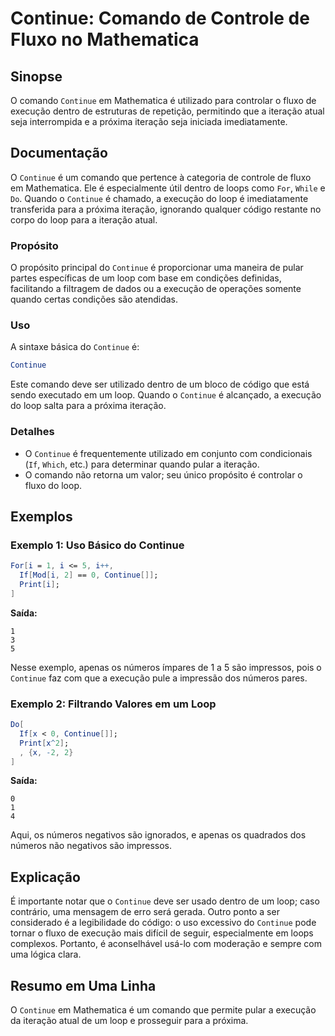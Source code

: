 <!--
Meta Description: # Continue: Comando de Controle de Fluxo no Mathematica ## Sinopse O comando `Continue` em Mathematica é utilizado para controlar o fluxo de execução ...
Meta Keywords: continue, loop, mathematica, execução, iteração
-->

# Continue: Comando de Controle de Fluxo no Mathematica

## Sinopse
O comando `Continue` em Mathematica é utilizado para controlar o fluxo de execução dentro de estruturas de repetição, permitindo que a iteração atual seja interrompida e a próxima iteração seja iniciada imediatamente.

## Documentação
O `Continue` é um comando que pertence à categoria de controle de fluxo em Mathematica. Ele é especialmente útil dentro de loops como `For`, `While` e `Do`. Quando o `Continue` é chamado, a execução do loop é imediatamente transferida para a próxima iteração, ignorando qualquer código restante no corpo do loop para a iteração atual.

### Propósito
O propósito principal do `Continue` é proporcionar uma maneira de pular partes específicas de um loop com base em condições definidas, facilitando a filtragem de dados ou a execução de operações somente quando certas condições são atendidas.

### Uso
A sintaxe básica do `Continue` é:
```mathematica
Continue
```
Este comando deve ser utilizado dentro de um bloco de código que está sendo executado em um loop. Quando o `Continue` é alcançado, a execução do loop salta para a próxima iteração.

### Detalhes
- O `Continue` é frequentemente utilizado em conjunto com condicionais (`If`, `Which`, etc.) para determinar quando pular a iteração.
- O comando não retorna um valor; seu único propósito é controlar o fluxo do loop.

## Exemplos

### Exemplo 1: Uso Básico do Continue
```mathematica
For[i = 1, i <= 5, i++,
  If[Mod[i, 2] == 0, Continue[]];
  Print[i];
]
```
**Saída:**
```
1
3
5
```
Nesse exemplo, apenas os números ímpares de 1 a 5 são impressos, pois o `Continue` faz com que a execução pule a impressão dos números pares.

### Exemplo 2: Filtrando Valores em um Loop
```mathematica
Do[
  If[x < 0, Continue[]];
  Print[x^2];
  , {x, -2, 2}
]
```
**Saída:**
```
0
1
4
```
Aqui, os números negativos são ignorados, e apenas os quadrados dos números não negativos são impressos.

## Explicação
É importante notar que o `Continue` deve ser usado dentro de um loop; caso contrário, uma mensagem de erro será gerada. Outro ponto a ser considerado é a legibilidade do código: o uso excessivo do `Continue` pode tornar o fluxo de execução mais difícil de seguir, especialmente em loops complexos. Portanto, é aconselhável usá-lo com moderação e sempre com uma lógica clara.

## Resumo em Uma Linha
O `Continue` em Mathematica é um comando que permite pular a execução da iteração atual de um loop e prosseguir para a próxima.